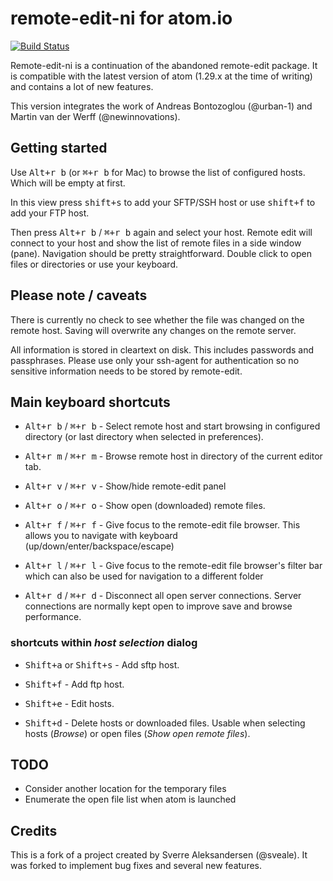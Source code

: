 # remote-edit-ni for atom.io

[![Build Status](https://travis-ci.org/newinnovations/remote-edit-ni.svg?branch=master)](https://travis-ci.org/newinnovations/remote-edit-ni)

Remote-edit-ni is a continuation of the abandoned remote-edit package. It is compatible with the latest version of atom (1.29.x at the time of writing) and contains a lot of new features.

This version integrates the work of Andreas Bontozoglou (@urban-1) and Martin van der Werff (@newinnovations).

## Getting started

Use <kbd>Alt+r b</kbd> (or <kbd>&#8984;+r b</kbd> for Mac) to browse the list of configured hosts. Which will be empty at first.

In this view press <kbd>shift+s</kbd> to add your SFTP/SSH host or use <kbd>shift+f</kbd> to add your FTP host.

Then press <kbd>Alt+r b</kbd> / <kbd>&#8984;+r b</kbd> again and select your host. Remote edit will connect to your host and show the list of remote files in a side window (pane). Navigation should be pretty straightforward. Double click to open files or directories or use your keyboard.

## Please note / caveats

There is currently no check to see whether the file was changed on the remote host. Saving will overwrite any changes on the remote server.

All information is stored in cleartext on disk. This includes passwords and passphrases. Please use only your ssh-agent for authentication so no sensitive information needs to be stored by remote-edit.


## Main keyboard shortcuts

- <kbd>Alt+r b</kbd> / <kbd>&#8984;+r b</kbd> -
Select remote host and start browsing in configured directory (or last directory when selected in preferences).

- <kbd>Alt+r m</kbd> / <kbd>&#8984;+r m</kbd> -
Browse remote host in directory of the current editor tab.

- <kbd>Alt+r v</kbd> / <kbd>&#8984;+r v</kbd> -
Show/hide remote-edit panel

- <kbd>Alt+r o</kbd> / <kbd>&#8984;+r o</kbd> -
Show open (downloaded) remote files.

- <kbd>Alt+r f</kbd> / <kbd>&#8984;+r f</kbd> -
Give focus to the remote-edit file browser. This allows you to navigate with
keyboard (up/down/enter/backspace/escape)

- <kbd>Alt+r l</kbd> / <kbd>&#8984;+r l</kbd> -
Give focus to the remote-edit file browser's filter bar which can also be used
for navigation to a different folder

- <kbd>Alt+r d</kbd> / <kbd>&#8984;+r d</kbd> -
Disconnect all open server connections. Server connections are normally kept open to improve save and browse performance.


### shortcuts within _host selection_ dialog

- <kbd>Shift+a</kbd> or <kbd>Shift+s</kbd> -
Add sftp host.

- <kbd>Shift+f</kbd> -
Add ftp host.

- <kbd>Shift+e</kbd> -
Edit hosts.

- <kbd>Shift+d</kbd> -
Delete hosts or downloaded files. Usable when selecting hosts (_Browse_) or open files (_Show open remote files_).


## TODO

* Consider another location for the temporary files
* Enumerate the open file list when atom is launched

## Credits
This is a fork of a project created by Sverre Aleksandersen (@sveale). It was
forked to implement bug fixes and several new features.
